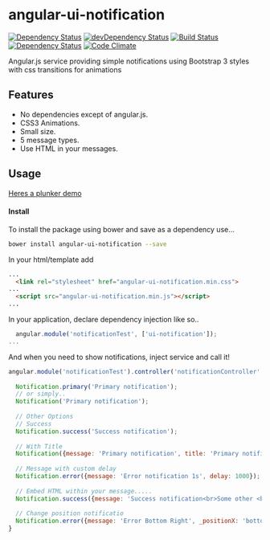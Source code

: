 angular-ui-notification
=======================

[![Dependency Status](https://david-dm.org/alexcrack/angular-ui-notification.png)](https://david-dm.org/alexcrack/angular-ui-notification)
[![devDependency Status](https://david-dm.org/alexcrack/angular-ui-notification/dev-status.png)](https://david-dm.org/alexcrack/angular-ui-notification#info=devDependencies)
[![Build Status](https://travis-ci.org/alexcrack/angular-ui-notification.svg?branch=master)](https://travis-ci.org/alexcrack/angular-ui-notification)
[![Dependency Status](https://www.versioneye.com/user/projects/54f96af44f3108e7800000e4/badge.svg?style=flat)](https://www.versioneye.com/user/projects/54f96af44f3108e7800000e4)
[![Code Climate](https://codeclimate.com/github/alexcrack/angular-ui-notification/badges/gpa.svg)](https://codeclimate.com/github/alexcrack/angular-ui-notification)

Angular.js service providing simple notifications using Bootstrap 3 styles with css transitions for animations

## Features
* No dependencies except of angular.js.
* CSS3 Animations.
* Small size.
* 5 message types.
* Use HTML in your messages.

## Usage
 [Heres a plunker demo](http://plnkr.co/edit/5Gk8UVvzUsjyof7Gxsua?p=preview)

#### Install

To install the package using bower and save as a dependency use...
```bash
bower install angular-ui-notification --save
```  
  
In your html/template add 
```html
...
  <link rel="stylesheet" href="angular-ui-notification.min.css">
...
  <script src="angular-ui-notification.min.js"></script>
...

```

In your application, declare dependency injection like so..

```javascript
  angular.module('notificationTest', ['ui-notification']);
...
```

And when you need to show notifications, inject service and call it!

```javascript
angular.module('notificationTest').controller('notificationController', function($scope, Notification) {
 
  Notification.primary('Primary notification');
  // or simply..
  Notification('Primary notification');
  
  // Other Options
  // Success
  Notification.success('Success notification');
  
  // With Title
  Notification({message: 'Primary notification', title: 'Primary notification'});
  
  // Message with custom delay
  Notification.error({message: 'Error notification 1s', delay: 1000});
  
  // Embed HTML within your message.....
  Notification.success({message: 'Success notification<br>Some other <b>content</b><br><a href="https://github.com/alexcrack/angular-ui-notification">This is a link</a><br><img src="https://angularjs.org/img/AngularJS-small.png">', title: 'Html content'});
  
  // Change position notificatio
  Notification.error({message: 'Error Bottom Right', _positionX: 'bottom', _positionY: 'right'});
}
```
